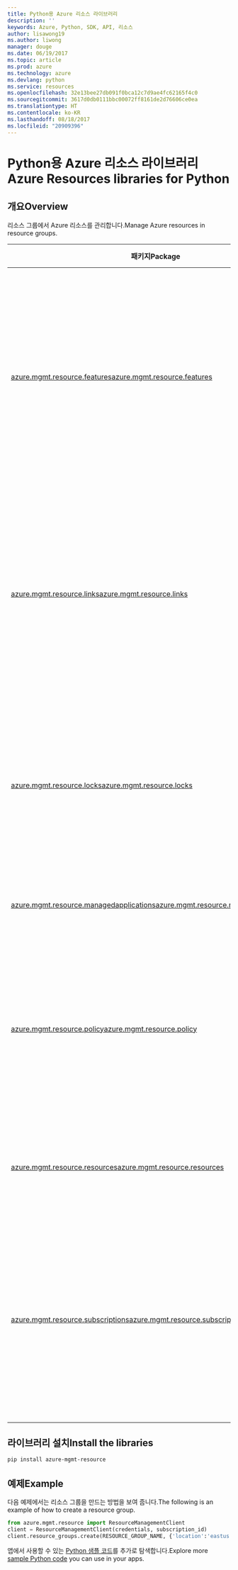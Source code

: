```yaml
---
title: Python용 Azure 리소스 라이브러리
description: ''
keywords: Azure, Python, SDK, API, 리소스
author: lisawong19
ms.author: liwong
manager: douge
ms.date: 06/19/2017
ms.topic: article
ms.prod: azure
ms.technology: azure
ms.devlang: python
ms.service: resources
ms.openlocfilehash: 32e13bee27db091f0bca12c7d9ae4fc62165f4c0
ms.sourcegitcommit: 3617d0db0111bbc00072ff8161de2d76606ce0ea
ms.translationtype: HT
ms.contentlocale: ko-KR
ms.lasthandoff: 08/18/2017
ms.locfileid: "20909396"
---
```

# <a name="azure-resources-libraries-for-python"></a><span data-ttu-id="da57e-103">Python용 Azure 리소스 라이브러리</span><span class="sxs-lookup"><span data-stu-id="da57e-103">Azure Resources libraries for Python</span></span> 

## <a name="overview"></a><span data-ttu-id="da57e-104">개요</span><span class="sxs-lookup"><span data-stu-id="da57e-104">Overview</span></span> 
<span data-ttu-id="da57e-105">리소스 그룹에서 Azure 리소스를 관리합니다.</span><span class="sxs-lookup"><span data-stu-id="da57e-105">Manage Azure resources in resource groups.</span></span>

| <span data-ttu-id="da57e-106">패키지</span><span class="sxs-lookup"><span data-stu-id="da57e-106">Package</span></span>  |  <span data-ttu-id="da57e-107">설명</span><span class="sxs-lookup"><span data-stu-id="da57e-107">Description</span></span> |
|---|---|
|<span data-ttu-id="da57e-108">[azure.mgmt.resource.features][1]</span><span class="sxs-lookup"><span data-stu-id="da57e-108">[azure.mgmt.resource.features][1]</span></span>|<span data-ttu-id="da57e-109">AFEC(Azure Feature Exposure Control)는 리소스 공급자가 사용자에 대한 기능 노출을 제어하는 메커니즘을 제공합니다.</span><span class="sxs-lookup"><span data-stu-id="da57e-109">Azure Feature Exposure Control (AFEC) provides a mechanism for the resource providers to control feature exposure to users.</span></span>|
|<span data-ttu-id="da57e-110">[azure.mgmt.resource.links][2]</span><span class="sxs-lookup"><span data-stu-id="da57e-110">[azure.mgmt.resource.links][2]</span></span>|<span data-ttu-id="da57e-111">Azure 리소스는 서로 연결되어 논리적 관계를 형성할 수 있습니다.</span><span class="sxs-lookup"><span data-stu-id="da57e-111">Azure resources can be linked together to form logical relationships.</span></span> <span data-ttu-id="da57e-112">서로 다른 리소스 그룹에 속한 리소스 간의 연결을 설정할 수 있습니다.</span><span class="sxs-lookup"><span data-stu-id="da57e-112">You can establish links between resources belonging to different resource groups.</span></span>|
|<span data-ttu-id="da57e-113">[azure.mgmt.resource.locks][3]</span><span class="sxs-lookup"><span data-stu-id="da57e-113">[azure.mgmt.resource.locks][3]</span></span>|<span data-ttu-id="da57e-114">조직의 다른 사용자가 Azure 리소스를 삭제하거나 수정하지 못하도록 해당 리소스를 잠글 수 있습니다.</span><span class="sxs-lookup"><span data-stu-id="da57e-114">Azure resources can be locked to prevent other users in your organization from deleting or modifying resources.</span></span>|
|<span data-ttu-id="da57e-115">[azure.mgmt.resource.managedapplications][4]</span><span class="sxs-lookup"><span data-stu-id="da57e-115">[azure.mgmt.resource.managedapplications][4]</span></span>|<span data-ttu-id="da57e-116">ARM 관리되는 응용 프로그램(어플라이언스)입니다.</span><span class="sxs-lookup"><span data-stu-id="da57e-116">ARM managed applications (appliances).</span></span>|
|<span data-ttu-id="da57e-117">[azure.mgmt.resource.policy][5]</span><span class="sxs-lookup"><span data-stu-id="da57e-117">[azure.mgmt.resource.policy][5]</span></span>|<span data-ttu-id="da57e-118">리소스에 대한 액세스를 관리하고 제어하려면 사용자 지정 정책을 정의하고 범위에 할당할 수 있습니다.</span><span class="sxs-lookup"><span data-stu-id="da57e-118">To manage and control access to your resources, you can define customized policies and assign them at a scope.</span></span>|
|<span data-ttu-id="da57e-119">[azure.mgmt.resource.resources][6]</span><span class="sxs-lookup"><span data-stu-id="da57e-119">[azure.mgmt.resource.resources][6]</span></span>| <span data-ttu-id="da57e-120">리소스 및 리소스 그룹을 사용하기 위한 작업을 제공합니다.</span><span class="sxs-lookup"><span data-stu-id="da57e-120">Provides operations for working with resources and resource groups.</span></span>|
|<span data-ttu-id="da57e-121">[azure.mgmt.resource.subscriptions][7]</span><span class="sxs-lookup"><span data-stu-id="da57e-121">[azure.mgmt.resource.subscriptions][7]</span></span>|<span data-ttu-id="da57e-122">모든 리소스 그룹 및 리소스는 구독 내에 존재합니다.</span><span class="sxs-lookup"><span data-stu-id="da57e-122">All resource groups and resources exist within subscriptions.</span></span> <span data-ttu-id="da57e-123">이러한 작업을 통해 구독 및 테넌트에 대한 정보를 얻을 수 있습니다.</span><span class="sxs-lookup"><span data-stu-id="da57e-123">These operation enable you get information about your subscriptions and tenants.</span></span>|

[1]: /python/api/azure.mgmt.resource.features
[2]: /python/api/azure.mgmt.resource.links
[3]: /python/api/azure.mgmt.resource.locks
[4]: /python/api/azure.mgmt.resource.managedapplications
[5]: /python/api/azure.mgmt.resource.policy
[6]: /python/api/azure.mgmt.resource.resources
[7]: /python/api/azure.mgmt.resource.subscriptions

## <a name="install-the-libraries"></a><span data-ttu-id="da57e-124">라이브러리 설치</span><span class="sxs-lookup"><span data-stu-id="da57e-124">Install the libraries</span></span> 
```bash
pip install azure-mgmt-resource
```

## <a name="example"></a><span data-ttu-id="da57e-125">예제</span><span class="sxs-lookup"><span data-stu-id="da57e-125">Example</span></span>
<span data-ttu-id="da57e-126">다음 예제에서는 리소스 그룹을 만드는 방법을 보여 줍니다.</span><span class="sxs-lookup"><span data-stu-id="da57e-126">The following is an example of how to create a resource group.</span></span> 

```python
from azure.mgmt.resource import ResourceManagementClient
client = ResourceManagementClient(credentials, subscription_id)
client.resource_groups.create(RESOURCE_GROUP_NAME, {'location':'eastus'})
```

<span data-ttu-id="da57e-127">앱에서 사용할 수 있는 [Python 샘플 코드](https://azure.microsoft.com/resources/samples/?platform=python)를 추가로 탐색합니다.</span><span class="sxs-lookup"><span data-stu-id="da57e-127">Explore more [sample Python code](https://azure.microsoft.com/resources/samples/?platform=python) you can use in your apps.</span></span> 